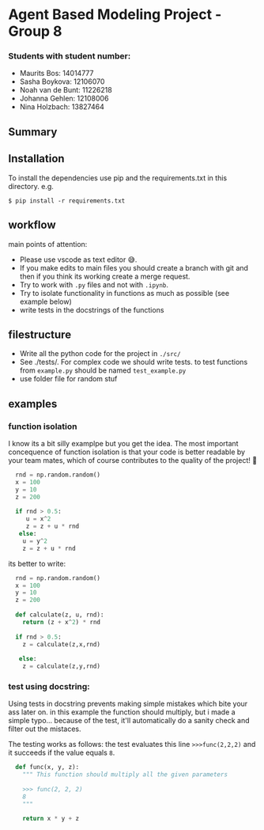 # Agent Based Modeling Project - Group 8

### Students with student number:
- Maurits Bos: 14014777
- Sasha Boykova: 12106070
- Noah van de Bunt: 11226218
- Johanna Gehlen: 12108006
- Nina Holzbach: 13827464

## Summary

## Installation
To install the dependencies use pip and the requirements.txt in this directory. e.g.
```
$ pip install -r requirements.txt
```

## workflow 
main points of attention:
- Please use vscode as text editor 😅.
- If you make edits to main files you should create a branch with git and then if you think its working create a merge request. 
- Try to work with `.py` files and not with `.ipynb`. 
- Try to isolate functionality in functions as much as possible (see example below)
- write tests in the docstrings of the functions 


## filestructure
- Write all the python code for the project in `./src/` 
- See ./tests/. For complex code we should write tests. to test functions from `example.py` should be named `test_example.py`
- use folder file for random stuf



## examples

### function isolation
I know its a bit silly examplpe but you get the idea. The most important concequence of function isolation is that your code is better readable by your team mates, which of course contributes to the quality of the project! 💪 
```python
  rnd = np.random.random()
  x = 100
  y = 10
  z = 200
  
  if rnd > 0.5:
     u = x^2
     z = z + u * rnd
   else:
    u = y^2
    z = z + u * rnd  
```

its  better to write:
```python
  rnd = np.random.random()
  x = 100
  y = 10
  z = 200
  
  def calculate(z, u, rnd):
    return (z + x^2) * rnd
  
  if rnd > 0.5: 
    z = calculate(z,x,rnd)
   
   else:
    z = calculate(z,y,rnd)
```

### test using docstring:
Using tests in docstring prevents making simple mistakes which bite your ass later on.
in this example the function should multiply, but i made a simple typo...
because of the test, it'll automatically do a sanity check and filter out the mistaces.

The testing works as follows: the test evaluates this line `>>>func(2,2,2)` and it succeeds if the value equals `8`. 

```python
  def func(x, y, z):
    """ This function should multiply all the given parameters
    
    >>> func(2, 2, 2) 
    8
    """
    
    return x * y + z
```
